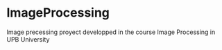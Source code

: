 # ImageProcessing
Image precessing proyect developped in the course Image Processing in UPB University
